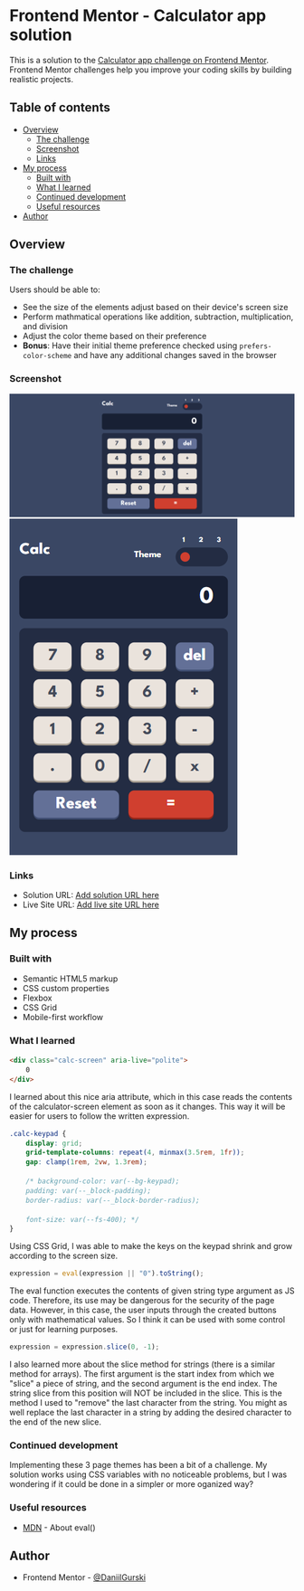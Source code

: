 # Frontend Mentor - Calculator app solution

This is a solution to the [Calculator app challenge on Frontend Mentor](https://www.frontendmentor.io/challenges/calculator-app-9lteq5N29). Frontend Mentor challenges help you improve your coding skills by building realistic projects. 

## Table of contents

- [Overview](#overview)
  - [The challenge](#the-challenge)
  - [Screenshot](#screenshot)
  - [Links](#links)
- [My process](#my-process)
  - [Built with](#built-with)
  - [What I learned](#what-i-learned)
  - [Continued development](#continued-development)
  - [Useful resources](#useful-resources)
- [Author](#author)


## Overview

### The challenge

Users should be able to:

- See the size of the elements adjust based on their device's screen size
- Perform mathmatical operations like addition, subtraction, multiplication, and division
- Adjust the color theme based on their preference
- **Bonus**: Have their initial theme preference checked using `prefers-color-scheme` and have any additional changes saved in the browser

### Screenshot

![](./images/solution-desktop.png)
![](./images/solution-mobile.png)


### Links

- Solution URL: [Add solution URL here](https://your-solution-url.com)
- Live Site URL: [Add live site URL here](https://your-live-site-url.com)

## My process

### Built with

- Semantic HTML5 markup
- CSS custom properties
- Flexbox
- CSS Grid
- Mobile-first workflow


### What I learned

```html 
<div class="calc-screen" aria-live="polite"> 
    0
</div>
```
I learned about this nice aria attribute, which in this case reads the contents of the calculator-screen element as soon as it changes. This way it will be easier for users to follow the written expression.


```css
.calc-keypad {
    display: grid;
    grid-template-columns: repeat(4, minmax(3.5rem, 1fr));
    gap: clamp(1rem, 2vw, 1.3rem);

    /* background-color: var(--bg-keypad);
    padding: var(--_block-padding);
    border-radius: var(--_block-border-radius);

    font-size: var(--fs-400); */
}
```
Using CSS Grid, I was able to make the keys on the keypad shrink and grow according to the screen size.


```js
expression = eval(expression || "0").toString();
```
The eval function executes the contents of given string type argument as JS code. Therefore, its use may be dangerous for the security of the page data. However, in this case, the user inputs through the created buttons only with mathematical values. So I think it can be used with some control or just for learning purposes.


```js
expression = expression.slice(0, -1);
```
I also learned more about the slice method for strings (there is a similar method for arrays). The first argument is the start index from which we "slice" a piece of string, and the second argument is the end index. The string slice from this position will NOT be included in the slice.
This is the method I used to "remove" the last character from the string. You might as well replace the last character in a string by adding the desired character to the end of the new slice.


### Continued development

Implementing these 3 page themes has been a bit of a challenge. My solution works using CSS variables with no noticeable problems, but I was wondering if it could be done in a simpler or more oganized way?


### Useful resources

- [MDN](https://developer.mozilla.org/en-US/docs/Web/JavaScript/Reference/Global_Objects/eval) - About eval()


## Author

- Frontend Mentor - [@DaniilGurski](https://www.frontendmentor.io/profile/DaniilGurski)
